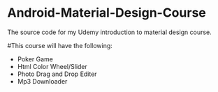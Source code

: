 # Android-Material-Design-Course
The source code for my Udemy introduction to material design course.

#This course will have the following:
- Poker Game
- Html Color Wheel/Slider
- Photo Drag and Drop Editer
- Mp3 Downloader

